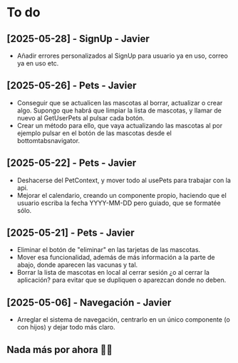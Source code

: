 # To do

## [2025-05-28] - SignUp - Javier
- Añadir errores personalizados al SignUp para usuario ya en uso, correo ya en uso etc.

## [2025-05-26] - Pets - Javier
- Conseguir que se actualicen las mascotas al borrar, actualizar o crear algo. Supongo que habrá que limpiar la lista de mascotas, y llamar de nuevo al GetUserPets al pulsar cada botón.
- Crear un método para ello, que vaya actualizando las mascotas al por ejemplo pulsar en el botón de las mascotas desde el bottomtabsnavigator.

## [2025-05-22] - Pets - Javier
- Deshacerse del PetContext, y mover todo al usePets para trabajar con la api.
- Mejorar el calendario, creando un componente propio, haciendo que el usuario escriba la fecha YYYY-MM-DD pero guiado, que se formatée sólo.

## [2025-05-21] - Pets - Javier
- Eliminar el botón de "eliminar" en las tarjetas de las mascotas.
- Mover esa funcionalidad, además de más información a la parte de abajo, donde aparecen las vacunas y tal.
- Borrar la lista de mascotas en local al cerrar sesión ¿o al cerrar la aplicación? para evitar que se dupliquen o aparezcan donde no deben.

## [2025-05-06] - Navegación - Javier
- Arreglar el sistema de navegación, centrarlo en un único componente (o con hijos) y dejar todo más claro.

## Nada más por ahora 🕺💃
